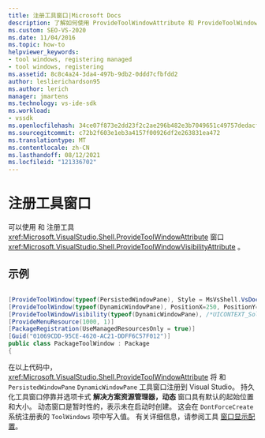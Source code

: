 ```yaml
---
title: 注册工具窗口|Microsoft Docs
description: 了解如何使用 ProvideToolWindowAttribute 和 ProvideToolWindowVisibilityAttribute 向 Visual Studio 注册工具窗口。
ms.custom: SEO-VS-2020
ms.date: 11/04/2016
ms.topic: how-to
helpviewer_keywords:
- tool windows, registering managed
- tool windows, registering
ms.assetid: 8c8c4a24-3da4-497b-9db2-0ddd7cfbfdd2
author: leslierichardson95
ms.author: lerich
manager: jmartens
ms.technology: vs-ide-sdk
ms.workload:
- vssdk
ms.openlocfilehash: 34ce07f873e2dd23f2c2ae296b482e3b7049651c49757dedacf22508d180fc53
ms.sourcegitcommit: c72b2f603e1eb3a4157f00926df2e263831ea472
ms.translationtype: MT
ms.contentlocale: zh-CN
ms.lasthandoff: 08/12/2021
ms.locfileid: "121336702"
---
```

# <a name="register-a-tool-window"></a>注册工具窗口
可以使用 和 注册工具 <xref:Microsoft.VisualStudio.Shell.ProvideToolWindowAttribute> 窗口  <xref:Microsoft.VisualStudio.Shell.ProvideToolWindowVisibilityAttribute> 。

## <a name="example"></a>示例

```csharp

[ProvideToolWindow(typeof(PersistedWindowPane), Style = MsVsShell.VsDockStyle.Tabbed, Window = "3ae79031-e1bc-11d0-8f78-00a0c9110057")]
[ProvideToolWindow(typeof(DynamicWindowPane), PositionX=250, PositionY=250, Width=160, Height=180, Transient=true)]
[ProvideToolWindowVisibility(typeof(DynamicWindowPane), /*UICONTEXT_SolutionExists*/"f1536ef8-92ec-443c-9ed7-fdadf150da82")]
[ProvideMenuResource(1000, 1)]
[PackageRegistration(UseManagedResourcesOnly = true)]
[Guid("01069CDD-95CE-4620-AC21-DDFF6C57F012")]
public class PackageToolWindow : Package
{
```

 在以上代码中， <xref:Microsoft.VisualStudio.Shell.ProvideToolWindowAttribute> 将 和 `PersistedWindowPane` `DynamicWindowPane` 工具窗口注册到 Visual Studio。 持久化工具窗口停靠并选项卡式 **解决方案资源管理器，动态** 窗口具有默认的起始位置和大小。 动态窗口是暂时性的，表示未在启动时创建。 这会在 `DontForceCreate` 系统注册表的 `ToolWindows` 项中写入值。 有关详细信息，请参阅工具 [窗口显示配置](/previous-versions/visualstudio/visual-studio-2015/extensibility/tool-window-display-configuration?preserve-view=true&view=vs-2015)。